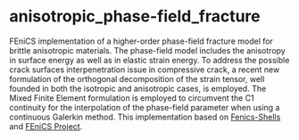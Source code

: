 # anisotropic_phase-field_fracture
FEniCS implementation of a higher-order phase-field fracture model for brittle anisotropic materials. 
The phase-field model includes the anisotropy in surface energy as well as in elastic strain energy.
To address the possible crack surfaces interpenetration issue in compressive crack,
a recent new formulation of the orthogonal decomposition of the strain tensor, well founded 
in both the isotropic and anisotropic cases, is employed. 
The Mixed Finite Element formulation is employed to circumvent the C1 continuity for the interpolation of the phase-field parameter when using a continuous Galerkin method. This implementation based on [Fenics-Shells](https://bitbucket.org/unilucompmech/fenics-shells/src/master/) and [FEniCS Project](http://fenicsproject.org).
